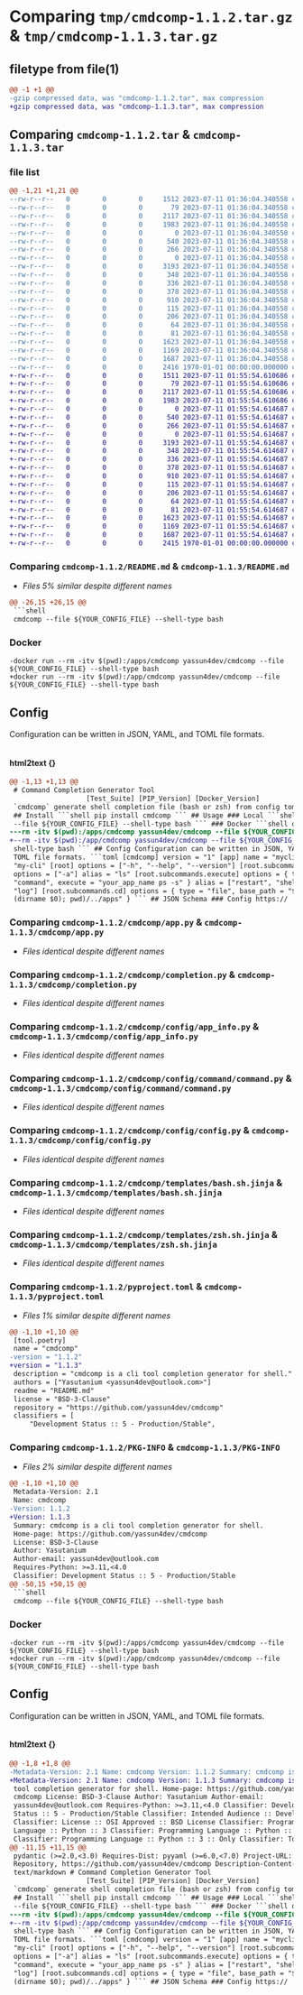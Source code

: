 # Comparing `tmp/cmdcomp-1.1.2.tar.gz` & `tmp/cmdcomp-1.1.3.tar.gz`

## filetype from file(1)

```diff
@@ -1 +1 @@
-gzip compressed data, was "cmdcomp-1.1.2.tar", max compression
+gzip compressed data, was "cmdcomp-1.1.3.tar", max compression
```

## Comparing `cmdcomp-1.1.2.tar` & `cmdcomp-1.1.3.tar`

### file list

```diff
@@ -1,21 +1,21 @@
--rw-r--r--   0        0        0     1512 2023-07-11 01:36:04.340558 cmdcomp-1.1.2/README.md
--rw-r--r--   0        0        0       79 2023-07-11 01:36:04.340558 cmdcomp-1.1.2/cmdcomp/__init__.py
--rw-r--r--   0        0        0     2117 2023-07-11 01:36:04.340558 cmdcomp-1.1.2/cmdcomp/app.py
--rw-r--r--   0        0        0     1983 2023-07-11 01:36:04.340558 cmdcomp-1.1.2/cmdcomp/completion.py
--rw-r--r--   0        0        0        0 2023-07-11 01:36:04.340558 cmdcomp-1.1.2/cmdcomp/config/__init__.py
--rw-r--r--   0        0        0      540 2023-07-11 01:36:04.340558 cmdcomp-1.1.2/cmdcomp/config/app_info.py
--rw-r--r--   0        0        0      266 2023-07-11 01:36:04.340558 cmdcomp-1.1.2/cmdcomp/config/cmdcomp_info.py
--rw-r--r--   0        0        0        0 2023-07-11 01:36:04.340558 cmdcomp-1.1.2/cmdcomp/config/command/__init__.py
--rw-r--r--   0        0        0     3193 2023-07-11 01:36:04.340558 cmdcomp-1.1.2/cmdcomp/config/command/command.py
--rw-r--r--   0        0        0      348 2023-07-11 01:36:04.340558 cmdcomp-1.1.2/cmdcomp/config/command/option/__init__.py
--rw-r--r--   0        0        0      336 2023-07-11 01:36:04.340558 cmdcomp-1.1.2/cmdcomp/config/command/option/command_option.py
--rw-r--r--   0        0        0      378 2023-07-11 01:36:04.340558 cmdcomp-1.1.2/cmdcomp/config/command/option/file_option.py
--rw-r--r--   0        0        0      910 2023-07-11 01:36:04.340558 cmdcomp-1.1.2/cmdcomp/config/config.py
--rw-r--r--   0        0        0      115 2023-07-11 01:36:04.340558 cmdcomp-1.1.2/cmdcomp/config/model.py
--rw-r--r--   0        0        0      206 2023-07-11 01:36:04.340558 cmdcomp-1.1.2/cmdcomp/exception.py
--rw-r--r--   0        0        0       64 2023-07-11 01:36:04.340558 cmdcomp-1.1.2/cmdcomp/main.py
--rw-r--r--   0        0        0       81 2023-07-11 01:36:04.340558 cmdcomp-1.1.2/cmdcomp/shell_type.py
--rw-r--r--   0        0        0     1623 2023-07-11 01:36:04.340558 cmdcomp-1.1.2/cmdcomp/templates/bash.sh.jinja
--rw-r--r--   0        0        0     1169 2023-07-11 01:36:04.340558 cmdcomp-1.1.2/cmdcomp/templates/zsh.sh.jinja
--rw-r--r--   0        0        0     1687 2023-07-11 01:36:04.340558 cmdcomp-1.1.2/pyproject.toml
--rw-r--r--   0        0        0     2416 1970-01-01 00:00:00.000000 cmdcomp-1.1.2/PKG-INFO
+-rw-r--r--   0        0        0     1511 2023-07-11 01:55:54.610686 cmdcomp-1.1.3/README.md
+-rw-r--r--   0        0        0       79 2023-07-11 01:55:54.610686 cmdcomp-1.1.3/cmdcomp/__init__.py
+-rw-r--r--   0        0        0     2117 2023-07-11 01:55:54.610686 cmdcomp-1.1.3/cmdcomp/app.py
+-rw-r--r--   0        0        0     1983 2023-07-11 01:55:54.610686 cmdcomp-1.1.3/cmdcomp/completion.py
+-rw-r--r--   0        0        0        0 2023-07-11 01:55:54.614687 cmdcomp-1.1.3/cmdcomp/config/__init__.py
+-rw-r--r--   0        0        0      540 2023-07-11 01:55:54.614687 cmdcomp-1.1.3/cmdcomp/config/app_info.py
+-rw-r--r--   0        0        0      266 2023-07-11 01:55:54.614687 cmdcomp-1.1.3/cmdcomp/config/cmdcomp_info.py
+-rw-r--r--   0        0        0        0 2023-07-11 01:55:54.614687 cmdcomp-1.1.3/cmdcomp/config/command/__init__.py
+-rw-r--r--   0        0        0     3193 2023-07-11 01:55:54.614687 cmdcomp-1.1.3/cmdcomp/config/command/command.py
+-rw-r--r--   0        0        0      348 2023-07-11 01:55:54.614687 cmdcomp-1.1.3/cmdcomp/config/command/option/__init__.py
+-rw-r--r--   0        0        0      336 2023-07-11 01:55:54.614687 cmdcomp-1.1.3/cmdcomp/config/command/option/command_option.py
+-rw-r--r--   0        0        0      378 2023-07-11 01:55:54.614687 cmdcomp-1.1.3/cmdcomp/config/command/option/file_option.py
+-rw-r--r--   0        0        0      910 2023-07-11 01:55:54.614687 cmdcomp-1.1.3/cmdcomp/config/config.py
+-rw-r--r--   0        0        0      115 2023-07-11 01:55:54.614687 cmdcomp-1.1.3/cmdcomp/config/model.py
+-rw-r--r--   0        0        0      206 2023-07-11 01:55:54.614687 cmdcomp-1.1.3/cmdcomp/exception.py
+-rw-r--r--   0        0        0       64 2023-07-11 01:55:54.614687 cmdcomp-1.1.3/cmdcomp/main.py
+-rw-r--r--   0        0        0       81 2023-07-11 01:55:54.614687 cmdcomp-1.1.3/cmdcomp/shell_type.py
+-rw-r--r--   0        0        0     1623 2023-07-11 01:55:54.614687 cmdcomp-1.1.3/cmdcomp/templates/bash.sh.jinja
+-rw-r--r--   0        0        0     1169 2023-07-11 01:55:54.614687 cmdcomp-1.1.3/cmdcomp/templates/zsh.sh.jinja
+-rw-r--r--   0        0        0     1687 2023-07-11 01:55:54.614687 cmdcomp-1.1.3/pyproject.toml
+-rw-r--r--   0        0        0     2415 1970-01-01 00:00:00.000000 cmdcomp-1.1.3/PKG-INFO
```

### Comparing `cmdcomp-1.1.2/README.md` & `cmdcomp-1.1.3/README.md`

 * *Files 5% similar despite different names*

```diff
@@ -26,15 +26,15 @@
 ```shell
 cmdcomp --file ${YOUR_CONFIG_FILE} --shell-type bash
 ```
 
 ### Docker
 
 ```shell
-docker run --rm -itv $(pwd):/apps/cmdcomp yassun4dev/cmdcomp --file ${YOUR_CONFIG_FILE} --shell-type bash
+docker run --rm -itv $(pwd):/app/cmdcomp yassun4dev/cmdcomp --file ${YOUR_CONFIG_FILE} --shell-type bash
 ```
 
 ## Config
 
 Configuration can be written in JSON, YAML, and TOML file formats.
 
 ```toml
```

#### html2text {}

```diff
@@ -1,13 +1,13 @@
 # Command Completion Generator Tool
                   [Test_Suite] [PIP_Version] [Docker_Version]
 `cmdcomp` generate shell completion file (bash or zsh) from config toml file.
 ## Install ```shell pip install cmdcomp ``` ## Usage ### Local ```shell cmdcomp
 --file ${YOUR_CONFIG_FILE} --shell-type bash ``` ### Docker ```shell docker run
---rm -itv $(pwd):/apps/cmdcomp yassun4dev/cmdcomp --file ${YOUR_CONFIG_FILE} --
+--rm -itv $(pwd):/app/cmdcomp yassun4dev/cmdcomp --file ${YOUR_CONFIG_FILE} --
 shell-type bash ``` ## Config Configuration can be written in JSON, YAML, and
 TOML file formats. ```toml [cmdcomp] version = "1" [app] name = "mycli" alias =
 "my-cli" [root] options = ["-h", "--help", "--version"] [root.subcommands.list]
 options = ["-a"] alias = "ls" [root.subcommands.execute] options = { type =
 "command", execute = "your_app_name ps -s" } alias = ["restart", "shell",
 "log"] [root.subcommands.cd] options = { type = "file", base_path = "$(cd $
 (dirname $0); pwd)/../apps" } ``` ## JSON Schema ### Config https://
```

### Comparing `cmdcomp-1.1.2/cmdcomp/app.py` & `cmdcomp-1.1.3/cmdcomp/app.py`

 * *Files identical despite different names*

### Comparing `cmdcomp-1.1.2/cmdcomp/completion.py` & `cmdcomp-1.1.3/cmdcomp/completion.py`

 * *Files identical despite different names*

### Comparing `cmdcomp-1.1.2/cmdcomp/config/app_info.py` & `cmdcomp-1.1.3/cmdcomp/config/app_info.py`

 * *Files identical despite different names*

### Comparing `cmdcomp-1.1.2/cmdcomp/config/command/command.py` & `cmdcomp-1.1.3/cmdcomp/config/command/command.py`

 * *Files identical despite different names*

### Comparing `cmdcomp-1.1.2/cmdcomp/config/config.py` & `cmdcomp-1.1.3/cmdcomp/config/config.py`

 * *Files identical despite different names*

### Comparing `cmdcomp-1.1.2/cmdcomp/templates/bash.sh.jinja` & `cmdcomp-1.1.3/cmdcomp/templates/bash.sh.jinja`

 * *Files identical despite different names*

### Comparing `cmdcomp-1.1.2/cmdcomp/templates/zsh.sh.jinja` & `cmdcomp-1.1.3/cmdcomp/templates/zsh.sh.jinja`

 * *Files identical despite different names*

### Comparing `cmdcomp-1.1.2/pyproject.toml` & `cmdcomp-1.1.3/pyproject.toml`

 * *Files 1% similar despite different names*

```diff
@@ -1,10 +1,10 @@
 [tool.poetry]
 name = "cmdcomp"
-version = "1.1.2"
+version = "1.1.3"
 description = "cmdcomp is a cli tool completion generator for shell."
 authors = ["Yasutanium <yassun4dev@outlook.com>"]
 readme = "README.md"
 license = "BSD-3-Clause"
 repository = "https://github.com/yassun4dev/cmdcomp"
 classifiers = [
     "Development Status :: 5 - Production/Stable",
```

### Comparing `cmdcomp-1.1.2/PKG-INFO` & `cmdcomp-1.1.3/PKG-INFO`

 * *Files 2% similar despite different names*

```diff
@@ -1,10 +1,10 @@
 Metadata-Version: 2.1
 Name: cmdcomp
-Version: 1.1.2
+Version: 1.1.3
 Summary: cmdcomp is a cli tool completion generator for shell.
 Home-page: https://github.com/yassun4dev/cmdcomp
 License: BSD-3-Clause
 Author: Yasutanium
 Author-email: yassun4dev@outlook.com
 Requires-Python: >=3.11,<4.0
 Classifier: Development Status :: 5 - Production/Stable
@@ -50,15 +50,15 @@
 ```shell
 cmdcomp --file ${YOUR_CONFIG_FILE} --shell-type bash
 ```
 
 ### Docker
 
 ```shell
-docker run --rm -itv $(pwd):/apps/cmdcomp yassun4dev/cmdcomp --file ${YOUR_CONFIG_FILE} --shell-type bash
+docker run --rm -itv $(pwd):/app/cmdcomp yassun4dev/cmdcomp --file ${YOUR_CONFIG_FILE} --shell-type bash
 ```
 
 ## Config
 
 Configuration can be written in JSON, YAML, and TOML file formats.
 
 ```toml
```

#### html2text {}

```diff
@@ -1,8 +1,8 @@
-Metadata-Version: 2.1 Name: cmdcomp Version: 1.1.2 Summary: cmdcomp is a cli
+Metadata-Version: 2.1 Name: cmdcomp Version: 1.1.3 Summary: cmdcomp is a cli
 tool completion generator for shell. Home-page: https://github.com/yassun4dev/
 cmdcomp License: BSD-3-Clause Author: Yasutanium Author-email:
 yassun4dev@outlook.com Requires-Python: >=3.11,<4.0 Classifier: Development
 Status :: 5 - Production/Stable Classifier: Intended Audience :: Developers
 Classifier: License :: OSI Approved :: BSD License Classifier: Programming
 Language :: Python :: 3 Classifier: Programming Language :: Python :: 3.11
 Classifier: Programming Language :: Python :: 3 :: Only Classifier: Topic ::
@@ -11,15 +11,15 @@
 pydantic (>=2.0,<3.0) Requires-Dist: pyyaml (>=6.0,<7.0) Project-URL:
 Repository, https://github.com/yassun4dev/cmdcomp Description-Content-Type:
 text/markdown # Command Completion Generator Tool
                   [Test_Suite] [PIP_Version] [Docker_Version]
 `cmdcomp` generate shell completion file (bash or zsh) from config toml file.
 ## Install ```shell pip install cmdcomp ``` ## Usage ### Local ```shell cmdcomp
 --file ${YOUR_CONFIG_FILE} --shell-type bash ``` ### Docker ```shell docker run
---rm -itv $(pwd):/apps/cmdcomp yassun4dev/cmdcomp --file ${YOUR_CONFIG_FILE} --
+--rm -itv $(pwd):/app/cmdcomp yassun4dev/cmdcomp --file ${YOUR_CONFIG_FILE} --
 shell-type bash ``` ## Config Configuration can be written in JSON, YAML, and
 TOML file formats. ```toml [cmdcomp] version = "1" [app] name = "mycli" alias =
 "my-cli" [root] options = ["-h", "--help", "--version"] [root.subcommands.list]
 options = ["-a"] alias = "ls" [root.subcommands.execute] options = { type =
 "command", execute = "your_app_name ps -s" } alias = ["restart", "shell",
 "log"] [root.subcommands.cd] options = { type = "file", base_path = "$(cd $
 (dirname $0); pwd)/../apps" } ``` ## JSON Schema ### Config https://
```

